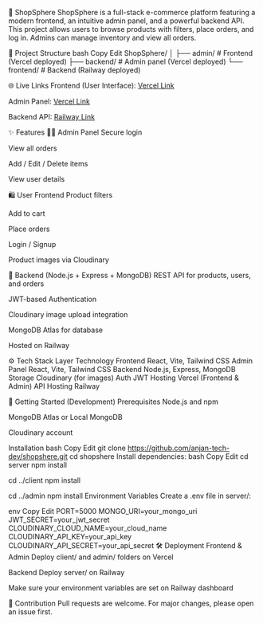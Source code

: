 🛒 ShopSphere
ShopSphere is a full-stack e-commerce platform featuring a modern frontend, an intuitive admin panel, and a powerful backend API.
This project allows users to browse products with filters, place orders, and log in. Admins can manage inventory and view all orders.

📁 Project Structure
bash
Copy
Edit
ShopSphere/
│
├── admin/             # Frontend (Vercel deployed)
├── backend/              # Admin panel (Vercel deployed)
└── frontend/             # Backend (Railway deployed)


🌐 Live Links
Frontend (User Interface): [Vercel Link](https://shop-sphere-wfqh.vercel.app/)

Admin Panel: [Vercel Link](https://shop-sphere-cuwf.vercel.app/)

Backend API: [Railway Link](https://shopsphere-production-61e6.up.railway.app/)

✨ Features
🧑‍💼 Admin Panel
Secure login

View all orders

Add / Edit / Delete items

View user details

🛍️ User Frontend
Product filters

Add to cart

Place orders

Login / Signup

Product images via Cloudinary

🔧 Backend (Node.js + Express + MongoDB)
REST API for products, users, and orders

JWT-based Authentication

Cloudinary image upload integration

MongoDB Atlas for database

Hosted on Railway

⚙️ Tech Stack
Layer	Technology
Frontend	React, Vite, Tailwind CSS
Admin Panel	React, Vite, Tailwind CSS
Backend	Node.js, Express, MongoDB
Storage	Cloudinary (for images)
Auth	JWT
Hosting	Vercel (Frontend & Admin)
API Hosting	Railway

🚀 Getting Started (Development)
Prerequisites
Node.js and npm

MongoDB Atlas or Local MongoDB

Cloudinary account

Installation
bash
Copy
Edit
git clone https://github.com/anjan-tech-dev/shopshere.git
cd shopshere
Install dependencies:
bash
Copy
Edit
cd server
npm install

cd ../client
npm install

cd ../admin
npm install
Environment Variables
Create a .env file in server/:

env
Copy
Edit
PORT=5000
MONGO_URI=your_mongo_uri
JWT_SECRET=your_jwt_secret
CLOUDINARY_CLOUD_NAME=your_cloud_name
CLOUDINARY_API_KEY=your_api_key
CLOUDINARY_API_SECRET=your_api_secret
🛠 Deployment
Frontend & Admin
Deploy client/ and admin/ folders on Vercel

Backend
Deploy server/ on Railway

Make sure your environment variables are set on Railway dashboard

🙌 Contribution
Pull requests are welcome. For major changes, please open an issue first.
